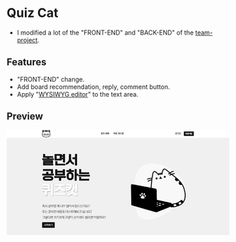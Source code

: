 # Quiz Cat
- I modified a lot of the "FRONT-END" and "BACK-END" of the [team-project](https://github.com/junwoo0823/team-project).

## Features
- "FRONT-END" change.
- Add board recommendation, reply, comment button.
- Apply "[WYSIWYG editor](http://suneditor.com/)" to the text area.

## Preview
<img src="./src/main/webapp/resources/images/preview.jpg">